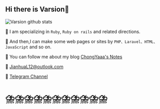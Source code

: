 ## Hi there is Varsion👋

![Varsion github stats](https://github-readme-stats.vercel.app/api?username=Varsion&show_icons=true)


🥤 I am specializing in `Ruby`, `Ruby on rails` and related directions.

🥤 And then,I can make some web pages or sites by `PHP、Laravel、HTML、JavaScript` and so on.

🥤 You can follow me about my blog [ChongYaaa's Notes](https://blog.varsion.cn)

:e-mail: JianhuaL12@outlook.com

:champagne: [Telegram Channel](https://t.me/cynight)

# :cloud_with_lightning_and_rain::cloud_with_lightning_and_rain::cloud_with_lightning_and_rain::cloud_with_lightning_and_rain::cloud_with_lightning_and_rain::cloud_with_lightning_and_rain::cloud_with_lightning_and_rain::cloud_with_lightning_and_rain::cloud_with_lightning_and_rain::cloud_with_lightning_and_rain::cloud_with_lightning_and_rain:

